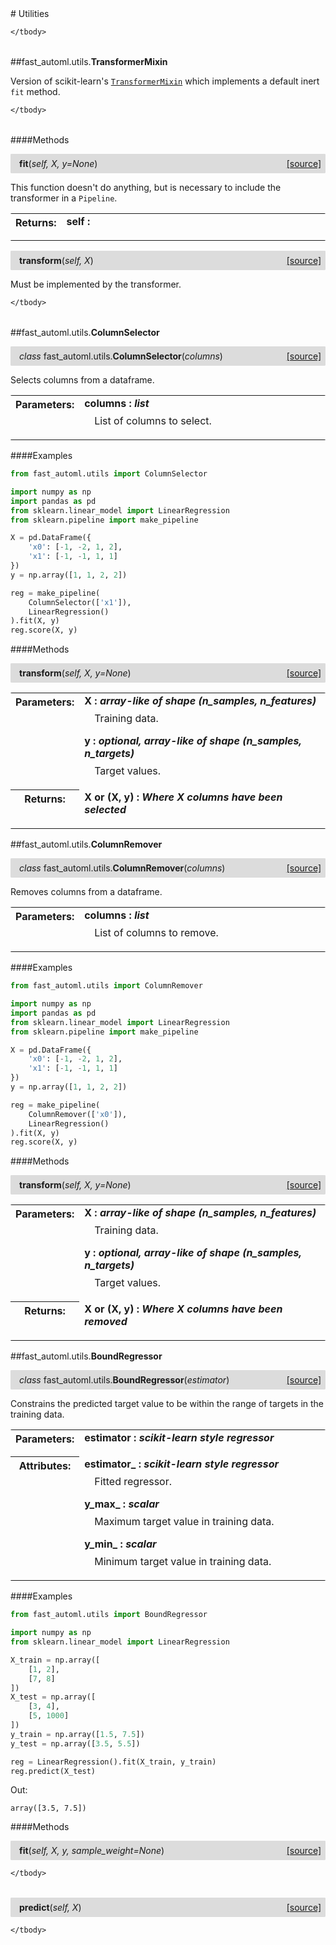 <script src="https://cdn.mathjax.org/mathjax/latest/MathJax.js?config=TeX-AMS-MML_HTMLorMML" type="text/javascript"></script>

<link rel="stylesheet" href="https://assets.readthedocs.org/static/css/readthedocs-doc-embed.css" type="text/css" />

<style>
    a.src-href {
        float: right;
    }
    p.attr {
        margin-top: 0.5em;
        margin-left: 1em;
    }
    p.func-header {
        background-color: gainsboro;
        border-radius: 0.1em;
        padding: 0.5em;
        padding-left: 1em;
    }
    table.field-table {
        border-radius: 0.1em
    }
</style># Utilities

<table class="docutils field-list field-table" frame="void" rules="none">
    <col class="field-name" />
    <col class="field-body" />
    <tbody valign="top">
        
    </tbody>
</table>



##fast_automl.utils.**TransformerMixin**



Version of scikit-learn's [`TransformerMixin`](https://scikit-learn.org/stable/modules/generated/sklearn.base.TransformerMixin.html) which implements a default inert `fit` method.

<table class="docutils field-list field-table" frame="void" rules="none">
    <col class="field-name" />
    <col class="field-body" />
    <tbody valign="top">
        
    </tbody>
</table>



####Methods



<p class="func-header">
    <i></i> <b>fit</b>(<i>self, X, y=None</i>) <a class="src-href" target="_blank" href="https://github.com/dsbowen/fast-automl/blob/master/fast_automl\utils.py#L15">[source]</a>
</p>

This function doesn't do anything, but is necessary to include the transformer in a `Pipeline`.

<table class="docutils field-list field-table" frame="void" rules="none">
    <col class="field-name" />
    <col class="field-body" />
    <tbody valign="top">
        <tr class="field">
    <th class="field-name"><b>Returns:</b></td>
    <td class="field-body" width="100%"><b>self : <i></i></b>
<p class="attr">
    
</p></td>
</tr>
    </tbody>
</table>





<p class="func-header">
    <i></i> <b>transform</b>(<i>self, X</i>) <a class="src-href" target="_blank" href="https://github.com/dsbowen/fast-automl/blob/master/fast_automl\utils.py#L25">[source]</a>
</p>

Must be implemented by the transformer.

<table class="docutils field-list field-table" frame="void" rules="none">
    <col class="field-name" />
    <col class="field-body" />
    <tbody valign="top">
        
    </tbody>
</table>



##fast_automl.utils.**ColumnSelector**

<p class="func-header">
    <i>class</i> fast_automl.utils.<b>ColumnSelector</b>(<i>columns</i>) <a class="src-href" target="_blank" href="https://github.com/dsbowen/fast-automl/blob/master/fast_automl\utils.py#L32">[source]</a>
</p>

Selects columns from a dataframe.

<table class="docutils field-list field-table" frame="void" rules="none">
    <col class="field-name" />
    <col class="field-body" />
    <tbody valign="top">
        <tr class="field">
    <th class="field-name"><b>Parameters:</b></td>
    <td class="field-body" width="100%"><b>columns : <i>list</i></b>
<p class="attr">
    List of columns to select.
</p></td>
</tr>
    </tbody>
</table>

####Examples

```python
from fast_automl.utils import ColumnSelector

import numpy as np
import pandas as pd
from sklearn.linear_model import LinearRegression
from sklearn.pipeline import make_pipeline

X = pd.DataFrame({
    'x0': [-1, -2, 1, 2],
    'x1': [-1, -1, 1, 1]
})
y = np.array([1, 1, 2, 2])

reg = make_pipeline(
    ColumnSelector(['x1']),
    LinearRegression()
).fit(X, y)
reg.score(X, y)
```

####Methods



<p class="func-header">
    <i></i> <b>transform</b>(<i>self, X, y=None</i>) <a class="src-href" target="_blank" href="https://github.com/dsbowen/fast-automl/blob/master/fast_automl\utils.py#L67">[source]</a>
</p>



<table class="docutils field-list field-table" frame="void" rules="none">
    <col class="field-name" />
    <col class="field-body" />
    <tbody valign="top">
        <tr class="field">
    <th class="field-name"><b>Parameters:</b></td>
    <td class="field-body" width="100%"><b>X : <i>array-like of shape (n_samples, n_features)</i></b>
<p class="attr">
    Training data.
</p>
<b>y : <i>optional, array-like of shape (n_samples, n_targets)</i></b>
<p class="attr">
    Target values.
</p></td>
</tr>
<tr class="field">
    <th class="field-name"><b>Returns:</b></td>
    <td class="field-body" width="100%"><b>X or (X, y) : <i>Where X columns have been selected</i></b>
<p class="attr">
    
</p></td>
</tr>
    </tbody>
</table>



##fast_automl.utils.**ColumnRemover**

<p class="func-header">
    <i>class</i> fast_automl.utils.<b>ColumnRemover</b>(<i>columns</i>) <a class="src-href" target="_blank" href="https://github.com/dsbowen/fast-automl/blob/master/fast_automl\utils.py#L88">[source]</a>
</p>

Removes columns from a dataframe.

<table class="docutils field-list field-table" frame="void" rules="none">
    <col class="field-name" />
    <col class="field-body" />
    <tbody valign="top">
        <tr class="field">
    <th class="field-name"><b>Parameters:</b></td>
    <td class="field-body" width="100%"><b>columns : <i>list</i></b>
<p class="attr">
    List of columns to remove.
</p></td>
</tr>
    </tbody>
</table>

####Examples

```python
from fast_automl.utils import ColumnRemover

import numpy as np
import pandas as pd
from sklearn.linear_model import LinearRegression
from sklearn.pipeline import make_pipeline

X = pd.DataFrame({
    'x0': [-1, -2, 1, 2],
    'x1': [-1, -1, 1, 1]
})
y = np.array([1, 1, 2, 2])

reg = make_pipeline(
    ColumnRemover(['x0']),
    LinearRegression()
).fit(X, y)
reg.score(X, y)
```

####Methods



<p class="func-header">
    <i></i> <b>transform</b>(<i>self, X, y=None</i>) <a class="src-href" target="_blank" href="https://github.com/dsbowen/fast-automl/blob/master/fast_automl\utils.py#L123">[source]</a>
</p>



<table class="docutils field-list field-table" frame="void" rules="none">
    <col class="field-name" />
    <col class="field-body" />
    <tbody valign="top">
        <tr class="field">
    <th class="field-name"><b>Parameters:</b></td>
    <td class="field-body" width="100%"><b>X : <i>array-like of shape (n_samples, n_features)</i></b>
<p class="attr">
    Training data.
</p>
<b>y : <i>optional, array-like of shape (n_samples, n_targets)</i></b>
<p class="attr">
    Target values.
</p></td>
</tr>
<tr class="field">
    <th class="field-name"><b>Returns:</b></td>
    <td class="field-body" width="100%"><b>X or (X, y) : <i>Where X columns have been removed</i></b>
<p class="attr">
    
</p></td>
</tr>
    </tbody>
</table>



##fast_automl.utils.**BoundRegressor**

<p class="func-header">
    <i>class</i> fast_automl.utils.<b>BoundRegressor</b>(<i>estimator</i>) <a class="src-href" target="_blank" href="https://github.com/dsbowen/fast-automl/blob/master/fast_automl\utils.py#L144">[source]</a>
</p>

Constrains the predicted target value to be within the range of targets in
the training data.

<table class="docutils field-list field-table" frame="void" rules="none">
    <col class="field-name" />
    <col class="field-body" />
    <tbody valign="top">
        <tr class="field">
    <th class="field-name"><b>Parameters:</b></td>
    <td class="field-body" width="100%"><b>estimator : <i>scikit-learn style regressor</i></b>
<p class="attr">
    
</p></td>
</tr>
<tr class="field">
    <th class="field-name"><b>Attributes:</b></td>
    <td class="field-body" width="100%"><b>estimator_ : <i>scikit-learn style regressor</i></b>
<p class="attr">
    Fitted regressor.
</p>
<b>y_max_ : <i>scalar</i></b>
<p class="attr">
    Maximum target value in training data.
</p>
<b>y_min_ : <i>scalar</i></b>
<p class="attr">
    Minimum target value in training data.
</p></td>
</tr>
    </tbody>
</table>

####Examples

```python
from fast_automl.utils import BoundRegressor

import numpy as np
from sklearn.linear_model import LinearRegression

X_train = np.array([
    [1, 2],
    [7, 8]
])
X_test = np.array([
    [3, 4],
    [5, 1000]
])
y_train = np.array([1.5, 7.5])
y_test = np.array([3.5, 5.5])

reg = LinearRegression().fit(X_train, y_train)
reg.predict(X_test)
```

Out:

```
array([3.5, 7.5])
```

####Methods



<p class="func-header">
    <i></i> <b>fit</b>(<i>self, X, y, sample_weight=None</i>) <a class="src-href" target="_blank" href="https://github.com/dsbowen/fast-automl/blob/master/fast_automl\utils.py#L196">[source]</a>
</p>



<table class="docutils field-list field-table" frame="void" rules="none">
    <col class="field-name" />
    <col class="field-body" />
    <tbody valign="top">
        
    </tbody>
</table>





<p class="func-header">
    <i></i> <b>predict</b>(<i>self, X</i>) <a class="src-href" target="_blank" href="https://github.com/dsbowen/fast-automl/blob/master/fast_automl\utils.py#L201">[source]</a>
</p>



<table class="docutils field-list field-table" frame="void" rules="none">
    <col class="field-name" />
    <col class="field-body" />
    <tbody valign="top">
        
    </tbody>
</table>


